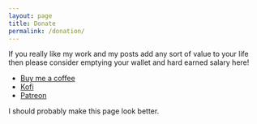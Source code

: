 ```yaml
---
layout: page
title: Donate
permalink: /donation/
---
```


If you really like my work and my posts add any sort of value to your life then please consider emptying your wallet and hard earned salary here!

- [Buy me a coffee](https://buymeacoffee.com/insanelogs)
- [Kofi](https://ko-fi.com/insanelogs)
- [Patreon](https://patreon.com/Insanelogs)

I should probably make this page look better.
